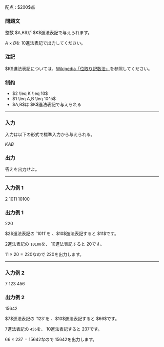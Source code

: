 
<div>

<span>

<span>

<p>
配点 : $200$点
</p>

<div>

<section>

### **問題文**

<p>
整数 $A,B$が $K$進法表記で与えられます。

$A \times B$を $10$進法表記で出力してください。
</p>

</section>

</div>

<div>

<section>

### **注記**

<p>
$K$進法表記については、<a href="https://ja.wikipedia.org/wiki/%E4%BD%8D%E5%8F%96%E3%82%8A%E8%A8%98%E6%95%B0%E6%B3%95">Wikipedia「位取り記数法」</a>を参照してください。
</p>

</section>

</div>

<div>

<section>

### **制約**

<ul>

<li>
$2 \leq K \leq 10$
</li>

<li>
$1 \leq A,B \leq 10^5$
</li>

<li>
$A,B$は $K$進法表記で与えられる
</li>

</ul>

</section>

</div>

---

<div>

<div>

<section>

### **入力**

<p>
入力は以下の形式で標準入力から与えられる。
</p>

<div>

$K$$A$$B$
</div>

</section>

</div>

<div>

<section>

### **出力**

<p>
答えを出力せよ。  
</p>

</section>

</div>

</div>

---

<div>

<section>

### **入力例 1**

<div>

2
1011 10100

</div>

</section>

</div>

<div>

<section>

### **出力例 1**

<div>

220

</div>

<p>
$2$進法表記の `1011`を 、$10$進法表記すると $11$です。

$2$進法表記の `10100`を、 $10$進法表記すると $20$です。

$11 \times 20 = 220$なので $220$を出力します。
</p>

</section>

</div>

---

<div>

<section>

### **入力例 2**

<div>

7
123 456

</div>

</section>

</div>

<div>

<section>

### **出力例 2**

<div>

15642

</div>

<p>
$7$進法表記の `123`を 、$10$進法表記すると $66$です。

$7$進法表記の `456`を、 $10$進法表記すると $237$です。

$66 \times 237 = 15642$なので $15642$を出力します。
</p>

</section>

</div>

</span>

</span>

</div>
